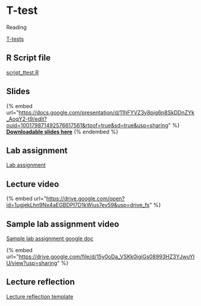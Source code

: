 # T-test

Reading

[T-tests](https://drive.google.com/open?id=1-RXHYALU8IVq5fBnROKSLyhqVjGnrSNv\&usp=drive_fs)

## R Script file

[script\_ttest.R](https://drive.google.com/open?id=1-MALgYPrMhTOMJuSlvI782b09JSrhp0C\&usp=drive_fs)

## Slides

{% embed url="https://docs.google.com/presentation/d/11hFYVZ3y8pig6n8SkDDnZYk_AoqY2-t9/edit?ouid=100179871492576617561&rtpof=true&sd=true&usp=sharing" %}
[**Downloadable slides here**](https://docs.google.com/presentation/d/11hFYVZ3y8pig6n8SkDDnZYk_AoqY2-t9?rtpof=true\&usp=drive_fs)
{% endembed %}

## Lab assignment

[Lab assignment](https://docs.google.com/document/d/11pwNxgNuQgV0JKWAVVqxd9i3gbAygqr0/edit?usp=sharing\&ouid=100179871492576617561\&rtpof=true\&sd=true)

## Lecture video

{% embed url="https://drive.google.com/open?id=1ugjekLhn9Nx4aEGBDPI7D1kWius7ev59&usp=drive_fs" %}

## Sample lab assignment video

[Sample lab assignment google doc](https://docs.google.com/document/d/1U4Nwk-n0np2dc26UP_HAR87R5wgWQQ3p?rtpof=true\&usp=drive_fs)

{% embed url="https://drive.google.com/file/d/15y0oDa_VSKk0igiGs08993HZ3YJwuYIU/view?usp=sharing" %}

## Lecture reflection

[Lecture reflection template](https://docs.google.com/document/d/1ZiJcRsvOLroO54VQDN1P7V2rOk8BAfLf?rtpof=true\&usp=drive_fs)
